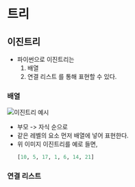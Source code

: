 # 트리

## 이진트리

- 파이썬으로 이진트리는
  1. 배열
  2. 연결 리스트
     를 통해 표현할 수 있다.

### 배열

![이진트리 예시](https://t1.daumcdn.net/cfile/tistory/2321CB4951A467AC0B)

- 부모 -> 자식 순으로
- 같은 레벨의 요소 먼저 배열에 넣어 표현한다.
- 위 이미지 이진트리를 예로 들면,
  ```py
  [10, 5, 17, 1, 6, 14, 21]
  ```

### 연결 리스트
